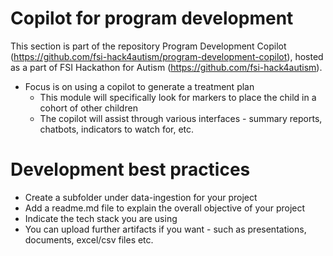 # Copilot for program development
This section is part of the repository Program Development Copilot (https://github.com/fsi-hack4autism/program-development-copilot), hosted as a part of FSI Hackathon for Autism (https://github.com/fsi-hack4autism).

* Focus is on using a copilot to generate a treatment plan
  * This module will specifically look for markers to place the child in a cohort of other children
  * The copilot will assist through various interfaces - summary reports, chatbots, indicators to watch for, etc.

# Development best practices
* Create a subfolder under data-ingestion for your project
* Add a readme.md file to explain the overall objective of your project
* Indicate the tech stack you are using
* You can upload further artifacts if you want - such as presentations, documents, excel/csv files etc.
